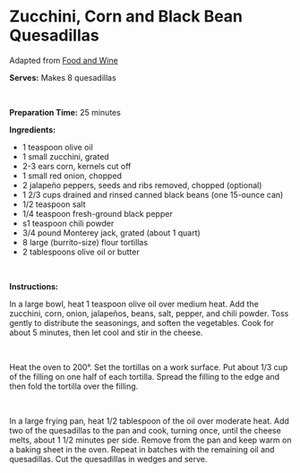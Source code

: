 Zucchini, Corn and Black Bean Quesadillas
=========================================

Adapted from [Food and Wine](http://www.foodandwine.com/recipes/zucchini-corn-black-bean-and-jack-cheese-quesadillas)

**Serves:** Makes 8 quesadillas

 

**Preparation Time:** 25 minutes

**Ingredients:**

-   1 teaspoon olive oil
-   1 small zucchini, grated
-   2-3 ears corn, kernels cut off
-   1 small red onion, chopped
-   2 jalapeño peppers, seeds and ribs removed, chopped (optional)
-   1 2/3 cups drained and rinsed canned black beans (one 15-ounce can)
-   1/2 teaspoon salt
-   1/4 teaspoon fresh-ground black pepper
-   s1 teaspoon chili powder
-   3/4 pound Monterey jack, grated (about 1 quart)
-   8 large (burrito-size) flour tortillas
-   2 tablespoons olive oil or butter

 

**Instructions:**

In a large bowl, heat 1 teaspoon olive oil over medium heat. Add the zucchini, corn, onion, jalapeños, beans, salt, pepper, and chili powder. Toss gently to distribute the seasonings, and soften the vegetables. Cook for about 5 minutes, then let cool and stir in the cheese.

 

Heat the oven to 200°. Set the tortillas on a work surface. Put about 1/3 cup of the filling on one half of each tortilla. Spread the filling to the edge and then fold the tortilla over the filling.

 

In a large frying pan, heat 1/2 tablespoon of the oil over moderate heat. Add two of the quesadillas to the pan and cook, turning once, until the cheese melts, about 1 1/2 minutes per side. Remove from the pan and keep warm on a baking sheet in the oven. Repeat in batches with the remaining oil and quesadillas. Cut the quesadillas in wedges and serve.
